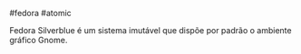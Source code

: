#fedora #atomic 

Fedora Silverblue é um sistema imutável que dispõe por padrão o ambiente gráfico Gnome.
